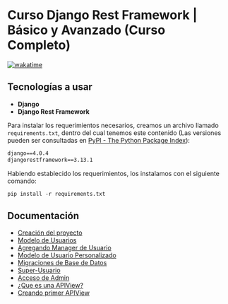 # Curso Django Rest Framework | Básico y Avanzado (Curso Completo)

[![wakatime](https://wakatime.com/badge/user/8ef73281-6d0a-4758-af11-fd880ca3009c/project/7fd38207-3a08-4ed2-a96d-27c6a5c0345e.svg?style=for-the-badge)](https://wakatime.com/badge/user/8ef73281-6d0a-4758-af11-fd880ca3009c/project/7fd38207-3a08-4ed2-a96d-27c6a5c0345e)

## Tecnologías a usar

- **Django**
- **Django Rest Framework**

Para instalar los requerimientos necesarios, creamos un archivo llamado `requirements.txt`, dentro del cual tenemos este contenido (Las versiones pueden ser consultadas en [PyPI - The Python Package Index](https://pypi.org/)):

```txt
django==4.0.4
djangorestframework==3.13.1
```

Habiendo establecido los requerimientos, los instalamos con el siguiente comando:

```txt
pip install -r requirements.txt
```

## Documentación

- [Creación del proyecto](DOC/01_Creacion_Proyecto.md)
- [Modelo de Usuarios](DOC/02_Modelo_Usuarios.md)
- [Agregando Manager de Usuario](DOC/03_Agregando_Manager_Usuario.md)
- [Modelo de Usuario Personalizado](DOC/04_Modelo_Usuario_Personalizado.md)
- [Migraciones de Base de Datos](DOC/05_Migraciones_Base_Datos.md)
- [Super-Usuario](DOC/06_Super_Usuario.md)
- [Acceso de Admin](DOC/07_Acceso_Admin.md)
- [¿Que es una APIView?](DOC/08_Que_es_APIView.md)
- [Creando primer APIView](DOC/09_Creando_Primer_APIView.md)
